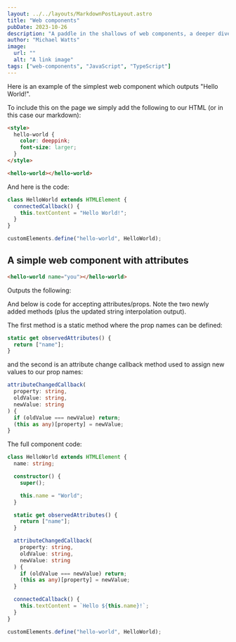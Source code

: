 ```yaml
---
layout: ../../layouts/MarkdownPostLayout.astro
title: "Web components"
pubDate: 2023-10-26
description: "A paddle in the shallows of web components, a deeper dive to come later"
author: "Michael Watts"
image:
  url: ""
  alt: "A link image"
tags: ["web-components", "JavaScript", "TypeScript"]
---
```


<style>
hello-world {
  color: deeppink;
  font-size: larger;
}
</style>

Here is an example of the simplest web component which outputs "Hello World!".

<hello-world class="border border-rose-300 px-5"></hello-world>

To include this on the page we simply add the following to our HTML (or in this case our markdown):

```html
<style>
  hello-world {
    color: deeppink;
    font-size: larger;
  }
</style>

<hello-world></hello-world>
```

And here is the code:

```ts
class HelloWorld extends HTMLElement {
  connectedCallback() {
    this.textContent = "Hello World!";
  }
}

customElements.define("hello-world", HelloWorld);
```

## A simple web component with attributes

```html
<hello-world name="you"></hello-world>
```

Outputs the following:

<hello-world name="you" class="border border-rose-300 px-5"></hello-world>

And below is code for accepting attributes/props. Note the two newly added methods (plus the updated string interpolation output).

The first method is a static method where the prop names can be defined:

```ts
static get observedAttributes() {
  return ["name"];
}
```

and the second is an attribute change callback method used to assign new values to our prop names:

```ts
attributeChangedCallback(
  property: string,
  oldValue: string,
  newValue: string
) {
  if (oldValue === newValue) return;
  (this as any)[property] = newValue;
}
```

The full component code:

```ts
class HelloWorld extends HTMLElement {
  name: string;

  constructor() {
    super();

    this.name = "World";
  }

  static get observedAttributes() {
    return ["name"];
  }

  attributeChangedCallback(
    property: string,
    oldValue: string,
    newValue: string
  ) {
    if (oldValue === newValue) return;
    (this as any)[property] = newValue;
  }

  connectedCallback() {
    this.textContent = `Hello ${this.name}!`;
  }
}

customElements.define("hello-world", HelloWorld);
```
